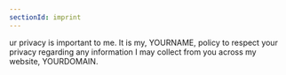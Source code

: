 ```yaml
---
sectionId: imprint
---
```


ur privacy is important to me. It is my, YOURNAME, policy to respect your privacy regarding any information I may collect from you across my website, YOURDOMAIN.
